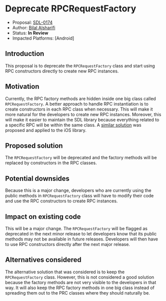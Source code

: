 # Deprecate RPCRequestFactory

* Proposal: [SDL-0174](0174-deprecate-rpc-request-factory.md)
* Author: [Bilal Alsharifi](https://github.com/bilal-alsharifi)
* Status: **In Review**
* Impacted Platforms: [Android]

## Introduction

This proposal is to deprecate the `RPCRequestFactory` class and start using RPC constructors directly to create new RPC instances.

## Motivation

Currently, the RPC factory methods are hidden inside one big class called `RPCRequestFactory`. A better approach to handle RPC instantiation is to create constructors in each RPC class when necessary. This will make it more natural for the developers to create new RPC instances. Moreover, this will make it easier to maintain the SDL library because everything related to a specific RPC will be within the same class. A [similar solution](https://github.com/smartdevicelink/sdl_evolution/blob/master/proposals/0020-ios-remove-rpcrequestfactory.md) was proposed and applied to the iOS library.


## Proposed solution

The `RPCRequestFactory` will be deprecated and the factory methods will be replaced by constructors in the RPC classes.

## Potential downsides

Because this is a major change, developers who are currently using the public methods in `RPCRequestFactory` class will have to modify their code and use the RPC constructors to create RPC instances.

## Impact on existing code

This will be a major change. The `RPCRequestFactory` will be flagged as deprecated in the next minor release to let developers know that its public methods may not be available in future releases. Developers will then have to use RPC constructors directly after the next major release.

## Alternatives considered

The alternative solution that was considered is to keep the `RPCRequestFactory` class. However, this is not considered a good solution because the factory methods are not very visible to the developers in that way. It will also keep the RPC factory methods in one big class instead of spreading them out to the PRC classes where they should naturally be.



